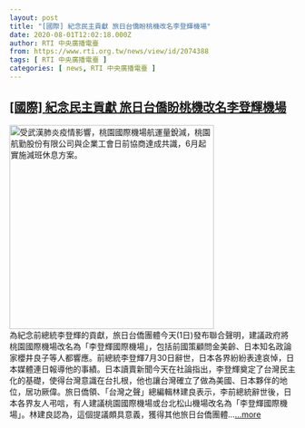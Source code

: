 ```yaml
---
layout: post
title: "[國際] 紀念民主貢獻 旅日台僑盼桃機改名李登輝機場"
date: 2020-08-01T12:02:18.000Z
author: RTI 中央廣播電臺
from: https://www.rti.org.tw/news/view/id/2074388
tags: [ RTI 中央廣播電臺 ]
categories: [ news, RTI 中央廣播電臺 ]
---
```

<!--1596283338000-->
[[國際] 紀念民主貢獻 旅日台僑盼桃機改名李登輝機場](https://www.rti.org.tw/news/view/id/2074388)
------

<div>
<img src="https://static.rti.org.tw/assets/thumbnails/2020/05/16/20200516000046M.jpg" width="360" alt="受武漢肺炎疫情影響，桃園國際機場航運量銳減，桃園航勤股份有限公司與企業工會日前協商達成共識，6月起實施減班休息方案。" title="受武漢肺炎疫情影響，桃園國際機場航運量銳減，桃園航勤股份有限公司與企業工會日前協商達成共識，6月起實施減班休息方案。"><br>為紀念前總統李登輝的貢獻，旅日台僑團體今天(1日)發布聯合聲明，建議政府將桃園國際機場改名為「李登輝國際機場」，包括前國策顧問金美齡、日本知名政論家櫻井良子等人都響應。前總統李登輝7月30日辭世，日本各界紛紛表達哀悼，日本媒體連日報導他的事績。日本讀賣新聞今天在社論指出，李登輝奠定了台灣民主化的基礎，使得台灣意識在台扎根，他也讓台灣確立了做為美國、日本夥伴的地位，居功厥偉。旅日僑領、「台灣之聲」總編輯林建良表示，李前總統辭世後，日本各界友人弔唁，有人建議桃園國際機場或台北松山機場改名為「李登輝國際機場」。林建良認為，這個提議頗具意義，獲得其他旅日台僑團體...<a target="_blank" href="https://www.rti.org.tw/news/view/id/2074388">...more</a>
</div>

